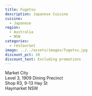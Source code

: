 ```yaml
---
title: Fugetsu
description: Japanese Cuisine
cuisine:
  - Japanese
region:
  - Australia
  - NSW
categories:
  - restaurant
image: ../../assets/images/fugetsu.jpg
discount_pct: 10
discount_text: Excluding promotions
---
```


Market City  
Level 3, 1909 Dining Precinct  
Shop R3, 9-13 Hay St  
Haymarket NSW
